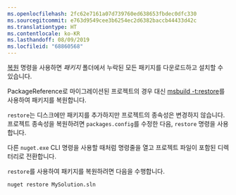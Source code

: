 ```yaml
---
ms.openlocfilehash: 2fc62e7161a07d739760ed638653fbdec0dfc330
ms.sourcegitcommit: e763d9549cee3b6254ec2d6382baccb44433d42c
ms.translationtype: HT
ms.contentlocale: ko-KR
ms.lasthandoff: 08/09/2019
ms.locfileid: "68860568"
---
```

[복원](../../reference/cli-reference/cli-ref-restore.md) 명령을 사용하면 *패키지* 폴더에서 누락된 모든 패키지를 다운로드하고 설치할 수 있습니다.

PackageReference로 마이그레이션된 프로젝트의 경우 대신 [msbuild -t:restore](../package-restore.md#restore-using-msbuild)를 사용하여 패키지를 복원합니다.

`restore`는 디스크에만 패키지를 추가하지만 프로젝트의 종속성은 변경하지 않습니다. 프로젝트 종속성을 복원하려면 `packages.config`를 수정한 다음, `restore` 명령을 사용합니다.

다른 `nuget.exe` CLI 명령을 사용할 때처럼 명령줄을 열고 프로젝트 파일이 포함된 디렉터리로 전환합니다.

`restore`를 사용하여 패키지를 복원하려면 다음을 수행합니다.

```cli
nuget restore MySolution.sln
```